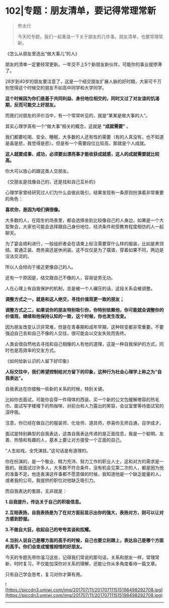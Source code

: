 # 102|专题：朋友清单，要记得常理常新

> 熊太行
> 
> 今天的专题，我们一起重温一下关于朋友的几件事。朋友清单，也要常理常新。

《怎么从朋友里选出“做大事儿”的人》

朋友的清单一定要经常更新。一年交不上5个新朋友新伙伴，可能你的事业就停滞了。

28岁到40岁的朋友要注意了，这是一个结交朋友扩展人脉的好时期，大家可千万别觉得这个时候交的朋友不如高中同学和大学同学。

 **这个时候因为你们是基于共同利益、身份地位相交的，同时又过了对友谊的饥渴期，反而可能交上好朋友。**

而我们对朋友的评价当中，有一个常常听见的，就是“某某是做大事的人”。

其实心理学真有一个“做大事”相关的概念，这就是 **“成就需要”** 。

我们都要吃喝、安全、睡眠，大多数的人还有性的需要（有的人真没有，也不知道是喜是悲，我觉得是悲）。但是有一个需要段位比较高，那就是个人成就。

 **这人就要成事、成功，必须要出漂亮事才能收获成就感，这人的成就需要就比较高。**

你大可以放心的跟这类人交朋友。

《交朋友是找像自己的，还是找和自己互补的》

心理学家曾经研究过人们为什么会彼此吸引，结果发现有一条原则扮演着非常重要的角色：

 **喜欢你，是因为咱们俩很像。**

大多数的人，在陌生的场景里，都会选择坐到比较像自己的人身边，如果是一个大型聚会，大家也可能会选择跟自己身份地位、经济条件和受教育程度相仿的人一起聊天。

为了宴会顺利进行，一般组织者会在请柬上标注需要穿什么样的服装，比如是黑领结、普通正装、商务装还是休闲装。这不仅仅是为了摆谱，穿着如果不同，两边是没法交流的。

所以人会倾向于接近更像自己的人。

还有一个原因是，结交跟自己不像的人，容易徒劳无功。

人在心理上有自我保护的机制，总是被一个人碾压的话，这段关系会被调整。

 **调整方式之一，就是和这人绝交，寻找价值观更一致的朋友；**

 **调整方式之二，如果说你的朋友特别吸引你，你特别依赖他，你可能就会调整你的价值观，继续和他保持认知的一致，这个时候，你也发生改变。**

因为朋友改变认识非常难，但是在青春期和成年早期，这种转变都非常重要。不要强迫自己去和自己不像的人交往，很可能会以交友失败而告终。

人类会很自然地去寻找和自己相像的人有他的道理，这是一种自我保护的方式，同时也是高效率的交友方式。

《如何给新认识的人留下好印象》

 **人际交往中，我们希望控制给对方留下的印象，这种行为社会心理学上称之为“自我表达”。**

自我表达在你接触一些新的关系的时候，特别关键。

比如你去面试，可能你会穿一件得体的西装、买一个新的公文包缓解倦容的热毛巾、面试写字楼楼下的热咖啡、对前台和人力露出的笑容，会议室里等待面试官的深呼吸。

注意，你已经在做自己的服装师、化妆师、道具师，恭喜你无师自通，自学成才。

面试是特别典型的自我表达，这类自我表达传递的是正面信息，我是一个聪明、友善、热情和有趣的人，基本上要让对方接受一个正面的自己。

“人生如戏，全凭演技。”这句话是有道理的。

你在扮演的，是一个敬业、精力充沛、努力工作的职业人士，这和对方的需求是一致的。我面试过许多人，大多数不符合条件，没有机会见第二次的人，都是因为他的准备不足，他连表演这件事都不愿意做的时候，我知道他是一个缺乏能量的人，或者我的公司，我提供的职位对他缺乏吸引力。

而自我表达的套路，无非就是：

 **1.自我提升，传达关于自己的积极信息。**

 **2.互相表扬，自我表扬是为了在对方面前显示出你的强大，表扬对方，则可以让对方感到舒服。**

 **3.不做自大狂，收起自己的夸夸其谈和炫耀。**

 **4.当别人说自己是哪方面的高手的时候，自己也要立刻跟上，表达自己是哪个方面的高手。你们会变成惺惺相惜的好朋友。**

今天的专题先带你温习这些，记得我们常说的那句话，关系和朋友一样，常理常新，时时复习，不仅能加深你对关系的理解，还能让你从多角度看待一篇文章。

只有自己学会思考，复习对你才算有用。

![https://piccdn3.umiwi.com/img/201707/11/201707111515198498292708.jpg](https://piccdn3.umiwi.com/img/201707/11/201707111515198498292708.jpg)

---

